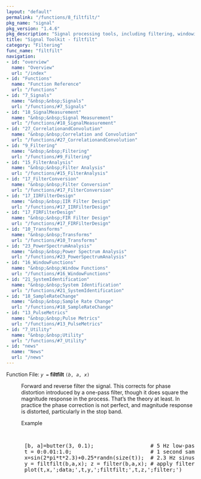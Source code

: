 ```yaml
---
layout: "default"
permalink: "/functions/8_filtfilt/"
pkg_name: "signal"
pkg_version: "1.4.6"
pkg_description: "Signal processing tools, including filtering, windowing and display functions."
title: "Signal Toolkit - filtfilt"
category: "Filtering"
func_name: "filtfilt"
navigation:
- id: "overview"
  name: "Overview"
  url: "/index"
- id: "Functions"
  name: "Function Reference"
  url: "/functions"
- id: "7_Signals"
  name: "&nbsp;&nbsp;Signals"
  url: "/functions/#7_Signals"
- id: "18_SignalMeasurement"
  name: "&nbsp;&nbsp;Signal Measurement"
  url: "/functions/#18_SignalMeasurement"
- id: "27_CorrelationandConvolution"
  name: "&nbsp;&nbsp;Correlation and Convolution"
  url: "/functions/#27_CorrelationandConvolution"
- id: "9_Filtering"
  name: "&nbsp;&nbsp;Filtering"
  url: "/functions/#9_Filtering"
- id: "15_FilterAnalysis"
  name: "&nbsp;&nbsp;Filter Analysis"
  url: "/functions/#15_FilterAnalysis"
- id: "17_FilterConversion"
  name: "&nbsp;&nbsp;Filter Conversion"
  url: "/functions/#17_FilterConversion"
- id: "17_IIRFilterDesign"
  name: "&nbsp;&nbsp;IIR Filter Design"
  url: "/functions/#17_IIRFilterDesign"
- id: "17_FIRFilterDesign"
  name: "&nbsp;&nbsp;FIR Filter Design"
  url: "/functions/#17_FIRFilterDesign"
- id: "10_Transforms"
  name: "&nbsp;&nbsp;Transforms"
  url: "/functions/#10_Transforms"
- id: "23_PowerSpectrumAnalysis"
  name: "&nbsp;&nbsp;Power Spectrum Analysis"
  url: "/functions/#23_PowerSpectrumAnalysis"
- id: "16_WindowFunctions"
  name: "&nbsp;&nbsp;Window Functions"
  url: "/functions/#16_WindowFunctions"
- id: "21_SystemIdentification"
  name: "&nbsp;&nbsp;System Identification"
  url: "/functions/#21_SystemIdentification"
- id: "18_SampleRateChange"
  name: "&nbsp;&nbsp;Sample Rate Change"
  url: "/functions/#18_SampleRateChange"
- id: "13_PulseMetrics"
  name: "&nbsp;&nbsp;Pulse Metrics"
  url: "/functions/#13_PulseMetrics"
- id: "7_Utility"
  name: "&nbsp;&nbsp;Utility"
  url: "/functions/#7_Utility"
- id: "news"
  name: "News"
  url: "/news"
---
```

<dl class="first-deftypefn">
<dt class="deftypefn" id="index-filtfilt"><span class="category-def">Function File: </span><span><code class="def-type"><var class="var">y</var> =</code> <strong class="def-name">filtfilt</strong> <code class="def-code-arguments">(<var class="var">b</var>, <var class="var">a</var>, <var class="var">x</var>)</code><a class="copiable-link" href="#index-filtfilt"></a></span></dt>
<dd>
<p>Forward and reverse filter the signal. This corrects for phase
 distortion introduced by a one-pass filter, though it does square the
 magnitude response in the process. That&rsquo;s the theory at least.  In
 practice the phase correction is not perfect, and magnitude response
 is distorted, particularly in the stop band.
</p>
<p>Example
 </p><div class="example">
<pre class="example-preformatted"> </pre><div class="group"><pre class="example-preformatted"> [b, a]=butter(3, 0.1);                  # 5 Hz low-pass filter
 t = 0:0.01:1.0;                         # 1 second sample
 x=sin(2*pi*t*2.3)+0.25*randn(size(t));  # 2.3 Hz sinusoid+noise
 y = filtfilt(b,a,x); z = filter(b,a,x); # apply filter
 plot(t,x,';data;',t,y,';filtfilt;',t,z,';filter;')
 </pre></div><pre class="example-preformatted"> </pre></div>
</dd></dl>